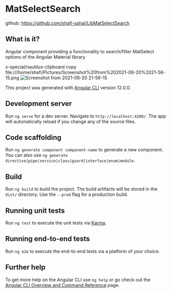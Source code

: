 # MatSelectSearch

github: https://github.com/shafi-sahal/LibMatSelectSearch

## What is it?
Angular component providing a functionality to search/filter MatSelect options of the Angular Material library

x-special/nautilus-clipboard
copy
file:///home/shafi/Pictures/Screenshot%20from%202021-06-20%2021-56-15.png
![Screenshot from 2021-06-20 21-56-15](https://user-images.githubusercontent.com/60147182/123517782-89450980-d6c0-11eb-93ea-9f1a352a751e.png)


This project was generated with [Angular CLI](https://github.com/angular/angular-cli) version 12.0.0.

## Development server

Run `ng serve` for a dev server. Navigate to `http://localhost:4200/`. The app will automatically reload if you change any of the source files.

## Code scaffolding

Run `ng generate component component-name` to generate a new component. You can also use `ng generate directive|pipe|service|class|guard|interface|enum|module`.

## Build

Run `ng build` to build the project. The build artifacts will be stored in the `dist/` directory. Use the `--prod` flag for a production build.

## Running unit tests

Run `ng test` to execute the unit tests via [Karma](https://karma-runner.github.io).

## Running end-to-end tests

Run `ng e2e` to execute the end-to-end tests via a platform of your choice.

## Further help

To get more help on the Angular CLI use `ng help` or go check out the [Angular CLI Overview and Command Reference](https://angular.io/cli) page.
